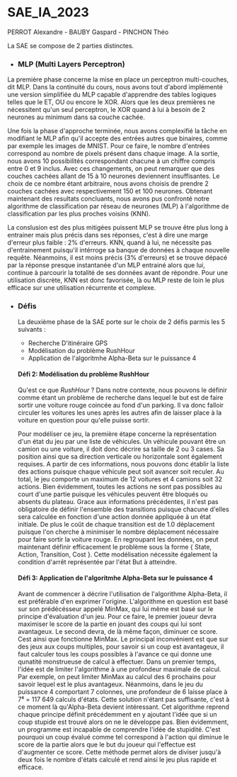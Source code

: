 # SAE_IA_2023

PERROT Alexandre - BAUBY Gaspard - PINCHON Théo

La SAE se compose de 2 parties distinctes.

* ### MLP (Multi Layers Perceptron)

La première phase concerne la mise en place un perceptron multi-couches, dit MLP.
Dans la continuité du cours, nous avons tout d'abord implémenté une version simplifiée du MLP capable d'apprendre des tables logiques telles que le ET, OU ou encore le XOR.
Alors que les deux premières ne nécessitent qu'un seul perceptron, le XOR quand à lui à besoin de 2 neurones au minimum dans sa couche cachée.

Une fois la phase d'approche terminée, nous avons complexifié la tâche en modifiant le MLP afin qu'il accepte des entrées autres que binaires, comme par exemple les images de MNIST.
Pour ce faire, le nombre d'entrées correspond au nombre de pixels présent dans chaque image. A la sortie, nous avons 10 possibilités correspondant chacune à un chiffre compris entre 0 et 9 inclus.
Avec ces changements, on peut remarquer que des couches cachées allant de 15 à 10 neurones deviennent insuffisantes. Le choix de ce nombre étant arbitraire, nous avons choisis de prendre 2 couches cachées avec respectivement 150 et 100 neurones.
Obtenant maintenant des resultats concluants, nous avons pus confronté notre algorithme de classification par réseau de neurones (MLP) à l'algorithme de classification par les plus proches voisins (KNN).

 La conslusion est des plus mitigées puissent MLP se trouve être plus long à entrainer mais plus précis dans ses réponses, c'est à dire une marge d'erreur plus faible : 2% d'erreurs. KNN, quand à lui, ne nécessite pas d'entrainement puisqu'il intérroge sa banque de données à chaque nouvelle requête. Néanmoins, il est moins précis (3% d'erreurs) et se trouve dépacé par la réponse presque instantanée d'un MLP entrainé alors que lui, continue à parcourir la totalité de ses données avant de répondre.
Pour une utilisation discrète, KNN est donc favorisée, là ou MLP reste de loin le plus efficace sur une utilisation récurrente et complexe.

* ### Défis

  La deuxième phase de la SAE porte sur le choix de 2 défis parmis les 5 suivants : 
  * Recherche D'itinéraire GPS
  * Modélisation du problème RushHour
  * Application de l'algoritmhe Alpha-Beta sur le puissance 4

  #### Défi 2: Modélisation du problème RushHour
  
  Qu'est ce que _RushHour_ ? Dans notre contexte, nous pouvons le définir comme étant un problème de recherche dans lequel le but est de faire sortir une voiture rouge coincée au fond d'un parking.
  Il va donc falloir circuler les voitures les unes après les autres afin de laisser place à la voiture en question pour qu'elle puisse sortir.

  Pour modéliser ce jeu, la première étape concerne la représentation d'un état du jeu par une liste de véhicules. Un véhicule pouvant être un camion ou une voiture, il doit donc décrire sa taille de 2 ou 3 cases. Sa position ainsi que sa direction verticale ou horizontale sont également requises. A partir de ces informations, nous pouvons donc établir la liste des actions puisque chaque véhicule peut soit avancer soit reculer. Au total, le jeu comporte un maximum de 12 voitures et 4 camions soit 32 actions. Bien évidemment, toutes les actions ne sont pas possibles au court d'une partie puisque les véhicules peuvent être bloqués ou absents du plateau.
  Grace aux informations précédentes, il n'est pas obligatoire de définir l'ensemble des transitions puisque chacune d'elles sera calculée en fonction d'une action donnée appliquée à un état initiale. De plus le coût de chaque transition est de 1.0 déplacement puisque l'on cherche à minimiser le nombre déplacement nécessaire pour faire sortir la voiture rouge. En regroupant les données, on peut maintenant définir efficacement le problème sous la forme { State, Action, Transition, Cost }. Cette modélisation nécessite également la condition d'arrêt représentée par l'état But à atteindre.

  #### Défi 3: Application de l'algoritmhe Alpha-Beta sur le puissance 4

  Avant de commencer à décrire l'utilisation de l'algorithme Alpha-Beta, il est préférable d'en exprimer l'origine. L'algorithme en question est basé sur son prédécésseur appelé MinMax, qui lui même est basé sur le principe d'évaluation d'un jeu. Pour ce faire, le premier joueur devra maximiser le score de la partie en jouant des coups qui lui sont avantageux. Le second devra, de là même façon, diminuer ce score. Cest ainsi que fonctionne MinMax. Le principal inconvénient est que sur des jeux aux coups multiples, pour savoir si un coup est avantageux, il faut calculer tous les coups possibles à l'avance ce qui donne une qunatité monstrueuse de calcul à effectuer. Dans un premier temps, l'idée est de limiter l'algorithme à une profondeur maximale de calcul. Par exemple, on peut limiter MinMax au calcul des 6 prochains pour savoir lequel est le plus avantageux. Néanmoins, dans le jeu du puissance 4 comportant 7 colonnes, une profondeur de 6 laisse place à 7⁶ = 117 649 calculs d'états. Cette solution n'étant pas suffisante, c'est à ce moment là qu'Alpha-Beta devient intéressant.
  Cet algorithme reprend chaque principe définit précédemment en y ajoutant l'idée que si un coup stupide est trouvé alors on ne le développe pas. Bien évidemment, un programme est incapable de comprendre l'idée de stupidité. C'est pourquoi un coup évalué comme tel correspond à l'action qui diminue le score de la partie alors que le but du joueur qui l'effectue est d'augmenter ce score. Cette méthode permet alors de diviser jusqu'à deux fois le nombre d'états calculé et rend ainsi le jeu plus rapide et efficace.
